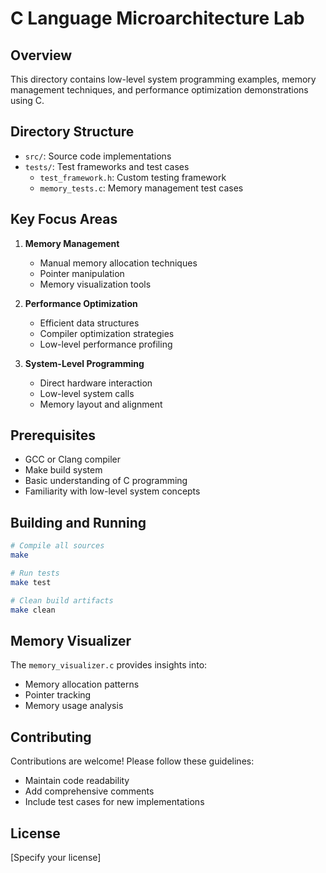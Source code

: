 # C Language Microarchitecture Lab

## Overview

This directory contains low-level system programming examples, memory management techniques, and performance optimization demonstrations using C.

## Directory Structure

- `src/`: Source code implementations
- `tests/`: Test frameworks and test cases
  - `test_framework.h`: Custom testing framework
  - `memory_tests.c`: Memory management test cases

## Key Focus Areas

1. **Memory Management**
   - Manual memory allocation techniques
   - Pointer manipulation
   - Memory visualization tools

2. **Performance Optimization**
   - Efficient data structures
   - Compiler optimization strategies
   - Low-level performance profiling

3. **System-Level Programming**
   - Direct hardware interaction
   - Low-level system calls
   - Memory layout and alignment

## Prerequisites

- GCC or Clang compiler
- Make build system
- Basic understanding of C programming
- Familiarity with low-level system concepts

## Building and Running

```bash
# Compile all sources
make

# Run tests
make test

# Clean build artifacts
make clean
```

## Memory Visualizer

The `memory_visualizer.c` provides insights into:
- Memory allocation patterns
- Pointer tracking
- Memory usage analysis

## Contributing

Contributions are welcome! Please follow these guidelines:
- Maintain code readability
- Add comprehensive comments
- Include test cases for new implementations

## License

[Specify your license] 